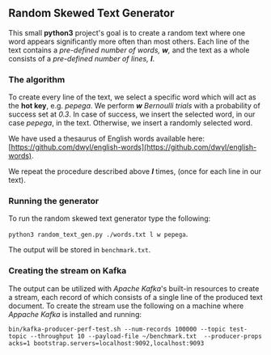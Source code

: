 ## Random Skewed Text Generator

This small **python3** project's goal is to create a random text where one
word appears significantly more often than most others. Each line of the text
contains a *pre-defined number of words, **w**,* and the text as a whole consists
of a *pre-defined number of lines, **l***.

### The algorithm
To create every line of the text, we select a specific word which will act as
the **hot key**, e.g. *pepega*. We perform ***w*** *Bernoulli trials* with a
probability of success set at *0.3*. In case of success, we insert the selected
word, in our case *pepega*, in the text. Otherwise, we insert a randomly selected
word.

We have used a thesaurus of English words available here:
 [https://github.com/dwyl/english-words](https://github.com/dwyl/english-words).

We repeat the procedure described above ***l*** times, (once for each line in our
text).

### Running the generator

To run the random skewed text generator type the following:

`python3 random_text_gen.py ./words.txt l w pepega`.

The output will be stored in `benchmark.txt`.

### Creating the stream on Kafka

The output can be utilized with *Apache Kafka*'s built-in resources to create a
stream, each record of which consists of a single line of the produced text
document. To create the stream use the following on a machine where *Appache Kafka*
is installed and running:

`bin/kafka-producer-perf-test.sh --num-records 100000 --topic test-topic --throughput 10 --payload-file ~/benchmark.txt  --producer-props acks=1 bootstrap.servers=localhost:9092,localhost:9093`
